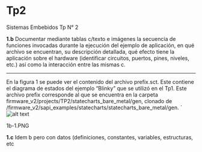 # Tp2
Sistemas Embebidos Tp N° 2

**1.b** Documentar mediante tablas c/texto e imágenes la secuencia de funciones invocadas durante la ejecución del ejemplo de aplicación, en qué archivo se encuentran, su descripción detallada, qué efecto tiene la aplicación sobre el hardware (identificar circuitos, puertos, pines, niveles, etc.) así como la interacción entre las mismas c. 
____________________________________

En la figura 1 se puede ver el contenido del archivo prefix.sct. Este contiene el diagrama de
estados del ejemplo “Blinky” que se utilizó en el Tp1. Este archivo prefix corresponde al que se
encuentra en la carpeta firmware_v2/projects/TP2/statecharts_bare_metal/gen, clonado de
/firmware_v2/sapi_examples/statecharts/statecharts_bare_metal/gen.
`
![alt text](https://raw.githubusercontent.com/username/projectname/branch/path/to/img.png)

1b-1.PNG




**1.c** Idem b pero con datos (definiciones, constantes, variables, estructuras, etc
<!--stackedit_data:
eyJoaXN0b3J5IjpbMTExNzUzNzMxMCwxNzgyNTI1OTIxXX0=
-->